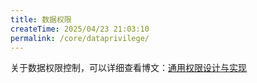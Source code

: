 ```yaml
---
title: 数据权限
createTime: 2025/04/23 21:03:10
permalink: /core/dataprivilege/
---
```


关于数据权限控制，可以详细查看博文：[通用权限设计与实现](https://www.cnblogs.com/yubaolee/p/DataPrivilege.html)

